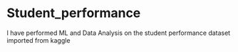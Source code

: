 # Student_performance
 I have performed ML and Data Analysis on the student performance dataset imported from kaggle 
